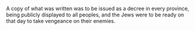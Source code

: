 A copy of what was written was to be issued as a decree in every province, being publicly displayed to all peoples, and the Jews were to be ready on that day to take vengeance on their enemies.
